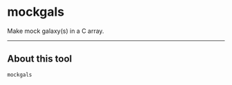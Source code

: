 mockgals
==============

Make mock galaxy(s) in a C array.

----------------------------------------
About this tool
----------------------------------------
`mockgals`
